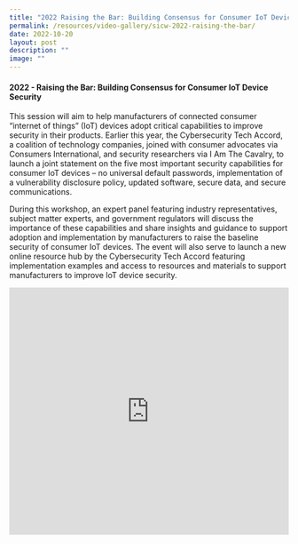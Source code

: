 ```yaml
---
title: "2022 Raising the Bar: Building Consensus for Consumer IoT Device Security"
permalink: /resources/video-gallery/sicw-2022-raising-the-bar/
date: 2022-10-20
layout: post
description: ""
image: ""
---
```

#### **2022 - Raising the Bar: Building Consensus for Consumer IoT Device Security**

This session will aim to help manufacturers of connected consumer “internet of things” (IoT) devices adopt critical capabilities to improve security in their products. Earlier this year, the Cybersecurity Tech Accord, a coalition of technology companies, joined with consumer advocates via Consumers International, and security researchers via I Am The Cavalry, to launch a joint statement on the five most important security capabilities for consumer IoT devices – no universal default passwords, implementation of a vulnerability disclosure policy, updated software, secure data, and secure communications.

During this workshop, an expert panel featuring industry representatives, subject matter experts, and government regulators will discuss the importance of these capabilities and share insights and guidance to support adoption and implementation by manufacturers to raise the baseline security of consumer IoT devices. The event will also serve to launch a new online resource hub by the Cybersecurity Tech Accord featuring implementation examples and access to resources and materials to support manufacturers to improve IoT device security.

<iframe allowfullscreen="" allow="accelerometer; autoplay; clipboard-write; encrypted-media; gyroscope; picture-in-picture; web-share" frameborder="0" title="YouTube video player" src="https://www.youtube.com/embed/i7BVu0dXVII" width="100%" height="445"></iframe>